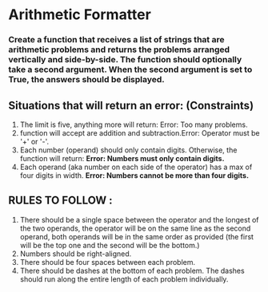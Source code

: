 # Arithmetic Formatter

### Create a function that receives a list of strings that are arithmetic problems and returns the problems arranged vertically and side-by-side. The function should optionally take a second argument. When the second argument is set to True, the answers should be displayed.

## Situations that will return an error: (Constraints)

1. The limit is five, anything more will return: Error: Too many problems.
2. function will accept are addition and subtraction.Error: Operator must be '+' or '-'.
3. Each number (operand) should only contain digits. Otherwise, the function will return:
   **Error: Numbers must only contain digits.**
4. Each operand (aka number on each side of the operator) has a max of four digits in width.
   **Error: Numbers cannot be more than four digits.**

## RULES TO FOLLOW :

1. There should be a single space between the operator and the longest of the two operands,
   the operator will be on the same line as the second operand, both operands will be in the same order
   as provided (the first will be the top one and the second will be the bottom.)
2. Numbers should be right-aligned.
3. There should be four spaces between each problem.
4. There should be dashes at the bottom of each problem. The dashes should run along the entire length
   of each problem individually.
